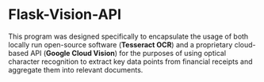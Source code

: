 # Flask-Vision-API

This program was designed specifically to encapsulate the usage of both locally run open-source software (**Tesseract OCR**) and a proprietary cloud-based API (**Google Cloud Vision**) for the purposes of using optical character recognition to extract key data points from financial receipts and aggregate them into relevant documents.
